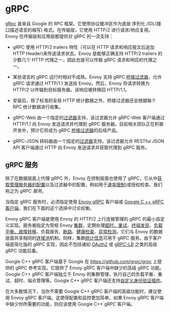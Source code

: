 # gRPC

[gRpc](http://www.grpc.io) 是来自 Google 的 RPC 框架。它使用协议缓冲区作为底层 序列化 /IDL(接口描述语言的缩写) 格式。在传输层，它使用 HTTP/2 进行请求/响应复用。Envoy 在传输层和应用层都提供对 gRPC 的一流支持：

- gRPC 使用 HTTP/2 trailers 特性（可以在 HTTP 请求和响应报文后追加 HTTP Header)来传送请求状态。Envoy 是能够正确支持 HTTP/2 trailers 的少数几个 HTTP 代理之一，因此也是可以传输 gRPC 请求和响应的代理之一。

- 某些语言的 gRPC 运行时相对不成熟。Envoy 支持 gRPC [桥接过滤器](../../configuration/http_filters/grpc_http1_bridge_filter.md#config-http-filters-grpc-bridge)，允许 gRPC 请求通过 HTTP/1.1 发送给 Envoy。然后，Envoy 将请求转换为 HTTP/2 以传输到目标服务器。该响应被转换回 HTTP/1.1。

- 安装后，除了标准的全局 HTTP 统计数据之外，桥接过滤器还会根据每个 RPC 统计数据进行收集。

- gRPC-Web 由一个指定的[过滤器](../../configuration/http_filters/grpc_web_filter.md#config-http-filters-grpc-web)支持，该过滤器允许 gRPC-Web 客户端通过 HTTP/1.1 向 Envoy 发送请求并代理到 gRPC 服务器。目前相关团队正在积极开发中，预计它将成为 gRPC [桥接过滤器](../../configuration/http_filters/grpc_http1_bridge_filter.md#config-http-filters-grpc-bridge)的后续产品。

- gRPC-JSON 转码器由一个指定的[过滤器](../../configuration/http_filters/grpc_json_transcoder_filter.md#config-http-filters-grpc-json-transcoder)支持，该过滤器允许 RESTful JSON API 客户端通过 HTTP 向 Envoy 发送请求并获取代理到 gRPC 服务。

## gRPC 服务

除了在数据层面上代理 gRPC 外，Envoy 在控制层面也使用了 gRPC，它从中[获取管理服务器的配置](../../configuration/overview/v2_overview.md#config-overview-v2)以及过滤器中的配置，例如用于[速率限制](../../configuration/http_filters/rate_limit_filter.md#config-http-filters-rate-limit))或授权检查。我们称之为 *gRPC 服务*。

当指定 gRPC 服务时，必须指定使用 [Envoy gRPC](https://www.envoyproxy.io/docs/envoy/latest/api-v2/api/v2/core/grpc_service.proto.html#envoy-api-field-core-grpcservice-envoy-grpc) 客户端或 [Google C ++ gRPC 客户端](https://www.envoyproxy.io/docs/envoy/latest/api-v2/api/v2/core/grpc_service.proto.html#envoy-api-field-core-grpcservice-google-grpc)。我们在下面的这个选择中讨论权衡。

Envoy gRPC 客户端是使用 Envoy 的 HTTP/2 上行连接管理的 gRPC 的最小自定义实现。服务被指定为常规 Envoy [集群](cluster_manager.md#arch-overview-cluster-manager)，定期处理[超时、重试](http_connection_management.md#arch-overview-http-conn-man)、[终端发现](dynamic_configuration.md#arch-overview-dynamic-config-sds)、[负载平衡、故障转移](load_balancing.md#arch-overview-load-balancing)、负载报告、[断路](circuit_breaking.md#arch-overview-circuit-break)、[健康检查](health_checking.md#arch-overview-health-checking)、[异常检测](connection_pooling.md#arch-overview-conn-pool)。它们与 Envoy 的数据层面共享相同的[连接池](connection_pooling.md#arch-overview-conn-pool)机制。同样，集群[统计信息](statistics.md#arch-overview-statistics)可用于 gRPC 服务。由于客户端是简化版的 gRPC 实现，因此不包括诸如 [OAuth2](https://oauth.net/2/) 或 [gRPC-LB](https://grpc.io/blog/loadbalancing) 之类的高级 gRPC 功能后备。

Google C++ gRPC 客户端基于 Google 在 <https://github.com/grpc/grpc> 上提供的 gRPC 参考实现。它提供了 Envoy gRPC 客户端中缺少的高级 gRPC 功能。Google C++ gRPC 客户端独立于 Envoy 的集群管理，执行自己的负载平衡、重试、超时、端点管理等。Google C++ gRPC 客户端还支持[自定义身份验证插件](https://grpc.io/docs/guides/auth.md#extending-grpc-to-support-other-authentication-mechanisms)。

在大多数情况下，当你不需要 Google C++ gRPC 客户端的高级功能时，建议使用 Envoy gRPC 客户端。这使得配置和监控更加简单。如果 Envoy gRPC 客户端中缺少你所需要的功能，则应该使用 Google C++ gRPC 客户端。